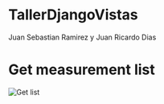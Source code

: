 # TallerDjangoVistas
Juan Sebastian Ramirez
y Juan Ricardo Dias <br />

# Get measurement list
![Get list](https://user-images.githubusercontent.com/69643776/131774536-a910a7d6-c24d-486b-bf17-60f1b0ff8784.png)
